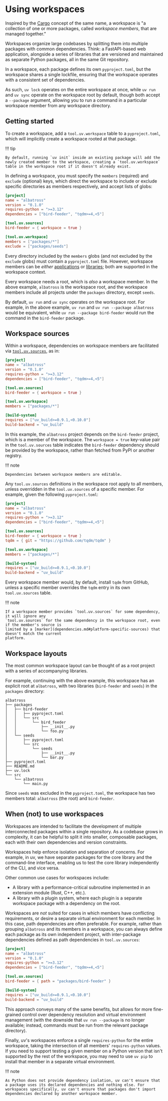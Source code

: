 # Using workspaces

Inspired by the [Cargo](https://doc.rust-lang.org/cargo/reference/workspaces.html) concept of the
same name, a workspace is "a collection of one or more packages, called _workspace members_, that
are managed together."

Workspaces organize large codebases by splitting them into multiple packages with common
dependencies. Think: a FastAPI-based web application, alongside a series of libraries that are
versioned and maintained as separate Python packages, all in the same Git repository.

In a workspace, each package defines its own `pyproject.toml`, but the workspace shares a single
lockfile, ensuring that the workspace operates with a consistent set of dependencies.

As such, `uv lock` operates on the entire workspace at once, while `uv run` and `uv sync` operate on
the workspace root by default, though both accept a `--package` argument, allowing you to run a
command in a particular workspace member from any workspace directory.

## Getting started

To create a workspace, add a `tool.uv.workspace` table to a `pyproject.toml`, which will implicitly
create a workspace rooted at that package.

!!! tip

    By default, running `uv init` inside an existing package will add the newly created member to the workspace, creating a `tool.uv.workspace` table in the workspace root if it doesn't already exist.

In defining a workspace, you must specify the `members` (required) and `exclude` (optional) keys,
which direct the workspace to include or exclude specific directories as members respectively, and
accept lists of globs:

```toml title="pyproject.toml"
[project]
name = "albatross"
version = "0.1.0"
requires-python = ">=3.12"
dependencies = ["bird-feeder", "tqdm>=4,<5"]

[tool.uv.sources]
bird-feeder = { workspace = true }

[tool.uv.workspace]
members = ["packages/*"]
exclude = ["packages/seeds"]
```

Every directory included by the `members` globs (and not excluded by the `exclude` globs) must
contain a `pyproject.toml` file. However, workspace members can be _either_
[applications](./init.md#applications) or [libraries](./init.md#libraries); both are supported in
the workspace context.

Every workspace needs a root, which is _also_ a workspace member. In the above example, `albatross`
is the workspace root, and the workspace members include all projects under the `packages`
directory, except `seeds`.

By default, `uv run` and `uv sync` operates on the workspace root. For example, in the above
example, `uv run` and `uv run --package albatross` would be equivalent, while
`uv run --package bird-feeder` would run the command in the `bird-feeder` package.

## Workspace sources

Within a workspace, dependencies on workspace members are facilitated via
[`tool.uv.sources`](./dependencies.md), as in:

```toml title="pyproject.toml"
[project]
name = "albatross"
version = "0.1.0"
requires-python = ">=3.12"
dependencies = ["bird-feeder", "tqdm>=4,<5"]

[tool.uv.sources]
bird-feeder = { workspace = true }

[tool.uv.workspace]
members = ["packages/*"]

[build-system]
requires = ["uv_build>=0.9.1,<0.10.0"]
build-backend = "uv_build"
```

In this example, the `albatross` project depends on the `bird-feeder` project, which is a member of
the workspace. The `workspace = true` key-value pair in the `tool.uv.sources` table indicates the
`bird-feeder` dependency should be provided by the workspace, rather than fetched from PyPI or
another registry.

!!! note

    Dependencies between workspace members are editable.

Any `tool.uv.sources` definitions in the workspace root apply to all members, unless overridden in
the `tool.uv.sources` of a specific member. For example, given the following `pyproject.toml`:

```toml title="pyproject.toml"
[project]
name = "albatross"
version = "0.1.0"
requires-python = ">=3.12"
dependencies = ["bird-feeder", "tqdm>=4,<5"]

[tool.uv.sources]
bird-feeder = { workspace = true }
tqdm = { git = "https://github.com/tqdm/tqdm" }

[tool.uv.workspace]
members = ["packages/*"]

[build-system]
requires = ["uv_build>=0.9.1,<0.10.0"]
build-backend = "uv_build"
```

Every workspace member would, by default, install `tqdm` from GitHub, unless a specific member
overrides the `tqdm` entry in its own `tool.uv.sources` table.

!!! note

    If a workspace member provides `tool.uv.sources` for some dependency, it will ignore any
    `tool.uv.sources` for the same dependency in the workspace root, even if the member's source is
    limited by a [marker](dependencies.md#platform-specific-sources) that doesn't match the current
    platform.

## Workspace layouts

The most common workspace layout can be thought of as a root project with a series of accompanying
libraries.

For example, continuing with the above example, this workspace has an explicit root at `albatross`,
with two libraries (`bird-feeder` and `seeds`) in the `packages` directory:

```text
albatross
├── packages
│   ├── bird-feeder
│   │   ├── pyproject.toml
│   │   └── src
│   │       └── bird_feeder
│   │           ├── __init__.py
│   │           └── foo.py
│   └── seeds
│       ├── pyproject.toml
│       └── src
│           └── seeds
│               ├── __init__.py
│               └── bar.py
├── pyproject.toml
├── README.md
├── uv.lock
└── src
    └── albatross
        └── main.py
```

Since `seeds` was excluded in the `pyproject.toml`, the workspace has two members total: `albatross`
(the root) and `bird-feeder`.

## When (not) to use workspaces

Workspaces are intended to facilitate the development of multiple interconnected packages within a
single repository. As a codebase grows in complexity, it can be helpful to split it into smaller,
composable packages, each with their own dependencies and version constraints.

Workspaces help enforce isolation and separation of concerns. For example, in uv, we have separate
packages for the core library and the command-line interface, enabling us to test the core library
independently of the CLI, and vice versa.

Other common use cases for workspaces include:

- A library with a performance-critical subroutine implemented in an extension module (Rust, C++,
  etc.).
- A library with a plugin system, where each plugin is a separate workspace package with a
  dependency on the root.

Workspaces are _not_ suited for cases in which members have conflicting requirements, or desire a
separate virtual environment for each member. In this case, path dependencies are often preferable.
For example, rather than grouping `albatross` and its members in a workspace, you can always define
each package as its own independent project, with inter-package dependencies defined as path
dependencies in `tool.uv.sources`:

```toml title="pyproject.toml"
[project]
name = "albatross"
version = "0.1.0"
requires-python = ">=3.12"
dependencies = ["bird-feeder", "tqdm>=4,<5"]

[tool.uv.sources]
bird-feeder = { path = "packages/bird-feeder" }

[build-system]
requires = ["uv_build>=0.9.1,<0.10.0"]
build-backend = "uv_build"
```

This approach conveys many of the same benefits, but allows for more fine-grained control over
dependency resolution and virtual environment management (with the downside that `uv run --package`
is no longer available; instead, commands must be run from the relevant package directory).

Finally, uv's workspaces enforce a single `requires-python` for the entire workspace, taking the
intersection of all members' `requires-python` values. If you need to support testing a given member
on a Python version that isn't supported by the rest of the workspace, you may need to use `uv pip`
to install that member in a separate virtual environment.

!!! note

    As Python does not provide dependency isolation, uv can't ensure that a package uses its declared dependencies and nothing else. For workspaces specifically, uv can't ensure that packages don't import dependencies declared by another workspace member.
